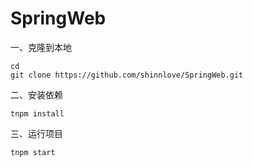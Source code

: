 # SpringWeb

一、克隆到本地

```shell
cd
git clone https://github.com/shinnlove/SpringWeb.git
```

二、安装依赖

```shell
tnpm install
```

三、运行项目

```shell
tnpm start
```

